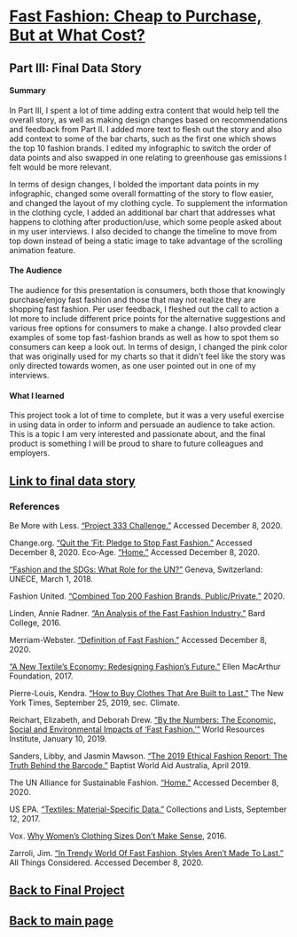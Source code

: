 # [Fast Fashion: Cheap to Purchase, But at What Cost?](https://carnegiemellon.shorthandstories.com/fast-fashion/index.html)

## Part III: Final Data Story

#### Summary 
In Part III, I spent a lot of time adding extra content that would help tell the overall story, as well as making design changes based on recommendations and feedback from Part II. I added more text to flesh out the story and also add context to some of the bar charts, such as the first one which shows the top 10 fashion brands. I edited my infographic to switch the order of data points and also swapped in one relating to greenhouse gas emissions I felt would be more relevant. 

In terms of design changes, I bolded the important data points in my infographic, changed some overall formatting of the story to flow easier, and changed the layout of my clothing cycle. To supplement the information in the clothing cycle, I added an additional bar chart that addresses what happens to clothing after production/use, which some people asked about in my user interviews. I also decided to change the timeline to move from top down instead of being a static image to take advantage of the scrolling animation feature.

#### The Audience
The audience for this presentation is consumers, both those that knowingly purchase/enjoy fast fashion and those that may not realize they are shopping fast fashion. Per user feedback, I fleshed out the call to action a lot more to include different price points for the alternative suggestions and various free options for consumers to make a change. I also provded clear examples of some top fast-fashion brands as well as how to spot them so consumers can keep a look out. In terms of design, I changed the pink color that was originally used for my charts so that it didn't feel like the story was only directed towards women, as one user pointed out in one of my interviews. 

#### What I learned
This project took a lot of time to complete, but it was a very useful exercise in using data in order to inform and persuade an audience to take action. This is a topic I am very interested and passionate about, and the final product is something I will be proud to share to future colleagues and employers.

## [Link to final data story](https://carnegiemellon.shorthandstories.com/fast-fashion/index.html)

### References

Be More with Less. [“Project 333 Challenge.”](https://bemorewithless.com/project-333-challenge/) Accessed December 8, 2020.

Change.org. [“Quit the ’Fit: Pledge to Stop Fast Fashion.”](https://www.change.org/p/quit-the-fit-pledge-to-stop-fast-fashion) Accessed December 8, 2020.
Eco-Age. [“Home.”](https://eco-age.com/) Accessed December 8, 2020. 

[“Fashion and the SDGs: What Role for the UN?”](https://www.unece.org/fileadmin/DAM/RCM_Website/RFSD_2018_Side_event_sustainable_fashion.pdf) Geneva, Switzerland: UNECE, March 1, 2018. 

Fashion United. [“Combined Top 200 Fashion Brands, Public/Private,”](https://fashionunited.com/i/top200/) 2020. 

Linden, Annie Radner. [“An Analysis of the Fast Fashion Industry.”](https://digitalcommons.bard.edu/cgi/viewcontent.cgi?article=1033&context=senproj_f2016) Bard College, 2016. 

Merriam-Webster. [“Definition of Fast Fashion.”](https://www.merriam-webster.com/dictionary/fast+fashion) Accessed December 8, 2020.

[“A New Textile’s Economy: Redesigning Fashion’s Future.”](http://www.ellenmacarthurfoundation.org/publications) Ellen MacArthur Foundation, 2017. 

Pierre-Louis, Kendra. [“How to Buy Clothes That Are Built to Last.”](https://www.nytimes.com/interactive/2019/climate/sustainable-clothing.html) The New York Times, September 25, 2019, sec. Climate. 

Reichart, Elizabeth, and Deborah Drew. [“By the Numbers: The Economic, Social and Environmental Impacts of ‘Fast Fashion.’”](https://www.wri.org/blog/2019/01/numbers-economic-social-and-environmental-impacts-fast-fashion) World Resources Institute, January 10, 2019.

Sanders, Libby, and Jasmin Mawson. [“The 2019 Ethical Fashion Report: The Truth Behind the Barcode.”](https://www.change.org/p/quit-the-fit-pledge-to-stop-fast-fashion?use_react=false) Baptist World Aid Australia, April 2019. 

The UN Alliance for Sustainable Fashion. [“Home.”](https://unfashionalliance.org/) Accessed December 8, 2020. 

US EPA. [“Textiles: Material-Specific Data.”](https://www.epa.gov/facts-and-figures-about-materials-waste-and-recycling/textiles-material-specific-data) Collections and Lists, September 12, 2017. 

Vox. [Why Women’s Clothing Sizes Don’t Make Sense](https://www.youtube.com/watch?v=7QwlT5f7H1c&ab_channel=Vox), 2016.

Zarroli, Jim. [“In Trendy World Of Fast Fashion, Styles Aren’t Made To Last.”](https://www.npr.org/2013/03/11/174013774/in-trendy-world-of-fast-fashion-styles-arent-made-to-last) All Things Considered. Accessed December 8, 2020. 

## [Back to Final Project](https://anagm17.github.io/final_project_AnaGarcia.md)
## [Back to main page](https://anagm17.github.io/ana-garcia-portfolio/)
